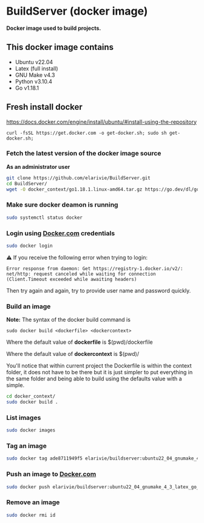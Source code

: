 # BuildServer (docker image)

**Docker image used to build projects.**

## This docker image contains
* Ubuntu v22.04
* Latex (full install)
* GNU Make v4.3
* Python v3.10.4
* Go v1.18.1

## Fresh install docker
https://docs.docker.com/engine/install/ubuntu/#install-using-the-repository

	curl -fsSL https://get.docker.com -o get-docker.sh; sudo sh get-docker.sh;

### Fetch the latest version of the docker image source

**As an administrator user**

```bash
git clone https://github.com/elarivie/BuildServer.git
cd BuildServer/
wget -O docker_context/go1.18.1.linux-amd64.tar.gz https://go.dev/dl/go1.18.1.linux-amd64.tar.gz
```

### Make sure docker deamon is running

```bash
sudo systemctl status docker
```

### Login using [Docker.com](https://www.docker.com/) credentials
```bash
sudo docker login
```

**⚠**
If you receive the following error when trying to login:

	Error response from daemon: Get https://registry-1.docker.io/v2/: net/http: request canceled while waiting for connection (Client.Timeout exceeded while awaiting headers)

Then try again and again, try to provide user name and password quickly.

### Build an image

**Note:**
The syntax of the docker build command is

	sudo docker build <dockerfile> <dockercontext>

Where the default value of **dockerfile** is $(pwd)/dockerfile

Where the default value of **dockercontext** is $(pwd)/

You'll notice that within current project the Dockerfile is within the context folder, it does not have to be there but it is just simpler to put everything in the same folder and being able to build using the defaults value with a simple.

```bash
cd docker_context/
sudo docker build .
```

### List images

```bash
sudo docker images
```

### Tag an image
```bash
sudo docker tag ade8711949f5 elarivie/buildserver:ubuntu22_04_gnumake_4_3_latex_go_1_18_1
```

### Push an image to [Docker.com](https://www.docker.com/)
```bash
sudo docker push elarivie/buildserver:ubuntu22_04_gnumake_4_3_latex_go_1_18_1
```

### Remove an image
```bash
sudo docker rmi id
```
